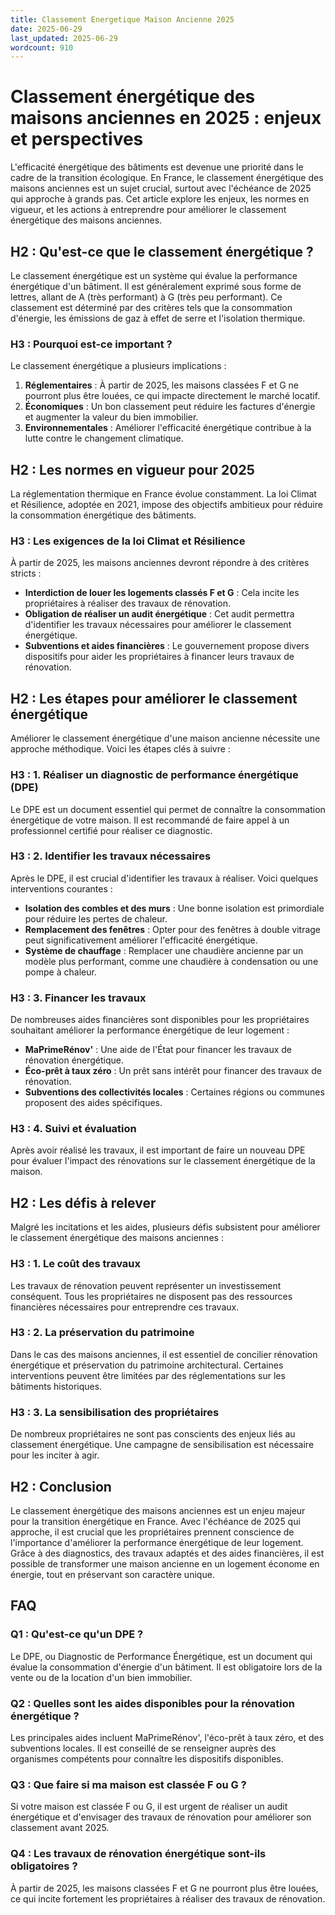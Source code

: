 ```yaml
---
title: Classement Energetique Maison Ancienne 2025
date: 2025-06-29
last_updated: 2025-06-29
wordcount: 910
---
```


# Classement énergétique des maisons anciennes en 2025 : enjeux et perspectives

L'efficacité énergétique des bâtiments est devenue une priorité dans le cadre de la transition écologique. En France, le classement énergétique des maisons anciennes est un sujet crucial, surtout avec l'échéance de 2025 qui approche à grands pas. Cet article explore les enjeux, les normes en vigueur, et les actions à entreprendre pour améliorer le classement énergétique des maisons anciennes.

## H2 : Qu'est-ce que le classement énergétique ?

Le classement énergétique est un système qui évalue la performance énergétique d'un bâtiment. Il est généralement exprimé sous forme de lettres, allant de A (très performant) à G (très peu performant). Ce classement est déterminé par des critères tels que la consommation d'énergie, les émissions de gaz à effet de serre et l'isolation thermique.

### H3 : Pourquoi est-ce important ?

Le classement énergétique a plusieurs implications :

1. **Réglementaires** : À partir de 2025, les maisons classées F et G ne pourront plus être louées, ce qui impacte directement le marché locatif.
2. **Économiques** : Un bon classement peut réduire les factures d'énergie et augmenter la valeur du bien immobilier.
3. **Environnementales** : Améliorer l'efficacité énergétique contribue à la lutte contre le changement climatique.

## H2 : Les normes en vigueur pour 2025

La réglementation thermique en France évolue constamment. La loi Climat et Résilience, adoptée en 2021, impose des objectifs ambitieux pour réduire la consommation énergétique des bâtiments.

### H3 : Les exigences de la loi Climat et Résilience

À partir de 2025, les maisons anciennes devront répondre à des critères stricts :

- **Interdiction de louer les logements classés F et G** : Cela incite les propriétaires à réaliser des travaux de rénovation.
- **Obligation de réaliser un audit énergétique** : Cet audit permettra d'identifier les travaux nécessaires pour améliorer le classement énergétique.
- **Subventions et aides financières** : Le gouvernement propose divers dispositifs pour aider les propriétaires à financer leurs travaux de rénovation.

## H2 : Les étapes pour améliorer le classement énergétique

Améliorer le classement énergétique d'une maison ancienne nécessite une approche méthodique. Voici les étapes clés à suivre :

### H3 : 1. Réaliser un diagnostic de performance énergétique (DPE)

Le DPE est un document essentiel qui permet de connaître la consommation énergétique de votre maison. Il est recommandé de faire appel à un professionnel certifié pour réaliser ce diagnostic.

### H3 : 2. Identifier les travaux nécessaires

Après le DPE, il est crucial d'identifier les travaux à réaliser. Voici quelques interventions courantes :

- **Isolation des combles et des murs** : Une bonne isolation est primordiale pour réduire les pertes de chaleur.
- **Remplacement des fenêtres** : Opter pour des fenêtres à double vitrage peut significativement améliorer l'efficacité énergétique.
- **Système de chauffage** : Remplacer une chaudière ancienne par un modèle plus performant, comme une chaudière à condensation ou une pompe à chaleur.

### H3 : 3. Financer les travaux

De nombreuses aides financières sont disponibles pour les propriétaires souhaitant améliorer la performance énergétique de leur logement :

- **MaPrimeRénov'** : Une aide de l'État pour financer les travaux de rénovation énergétique.
- **Éco-prêt à taux zéro** : Un prêt sans intérêt pour financer des travaux de rénovation.
- **Subventions des collectivités locales** : Certaines régions ou communes proposent des aides spécifiques.

### H3 : 4. Suivi et évaluation

Après avoir réalisé les travaux, il est important de faire un nouveau DPE pour évaluer l'impact des rénovations sur le classement énergétique de la maison.

## H2 : Les défis à relever

Malgré les incitations et les aides, plusieurs défis subsistent pour améliorer le classement énergétique des maisons anciennes :

### H3 : 1. Le coût des travaux

Les travaux de rénovation peuvent représenter un investissement conséquent. Tous les propriétaires ne disposent pas des ressources financières nécessaires pour entreprendre ces travaux.

### H3 : 2. La préservation du patrimoine

Dans le cas des maisons anciennes, il est essentiel de concilier rénovation énergétique et préservation du patrimoine architectural. Certaines interventions peuvent être limitées par des réglementations sur les bâtiments historiques.

### H3 : 3. La sensibilisation des propriétaires

De nombreux propriétaires ne sont pas conscients des enjeux liés au classement énergétique. Une campagne de sensibilisation est nécessaire pour les inciter à agir.

## H2 : Conclusion

Le classement énergétique des maisons anciennes est un enjeu majeur pour la transition énergétique en France. Avec l'échéance de 2025 qui approche, il est crucial que les propriétaires prennent conscience de l'importance d'améliorer la performance énergétique de leur logement. Grâce à des diagnostics, des travaux adaptés et des aides financières, il est possible de transformer une maison ancienne en un logement économe en énergie, tout en préservant son caractère unique.

## FAQ

### Q1 : Qu'est-ce qu'un DPE ?

Le DPE, ou Diagnostic de Performance Énergétique, est un document qui évalue la consommation d'énergie d'un bâtiment. Il est obligatoire lors de la vente ou de la location d'un bien immobilier.

### Q2 : Quelles sont les aides disponibles pour la rénovation énergétique ?

Les principales aides incluent MaPrimeRénov', l'éco-prêt à taux zéro, et des subventions locales. Il est conseillé de se renseigner auprès des organismes compétents pour connaître les dispositifs disponibles.

### Q3 : Que faire si ma maison est classée F ou G ?

Si votre maison est classée F ou G, il est urgent de réaliser un audit énergétique et d'envisager des travaux de rénovation pour améliorer son classement avant 2025.

### Q4 : Les travaux de rénovation énergétique sont-ils obligatoires ?

À partir de 2025, les maisons classées F et G ne pourront plus être louées, ce qui incite fortement les propriétaires à réaliser des travaux de rénovation.